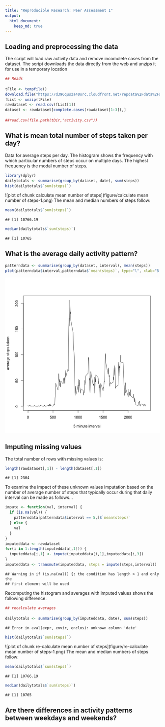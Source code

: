 ```yaml
---
title: "Reproducible Research: Peer Assessment 1"
output: 
  html_document:
    keep_md: true
---
```



## Loading and preprocessing the data
The script will load raw activity data and remove incomolete cases from the dataset.
The script downloads the data directly from the web and unzips it for use in a temporary location


```r
## Reads 

tFile <- tempfile()
download.file("https://d396qusza40orc.cloudfront.net/repdata%2Fdata%2Factivity.zip", tFile)
fList <- unzip(tFile)
rawdataset <- read.csv(fList[1])
dataset <- rawdataset[complete.cases(rawdataset[1:3]),]

##read.csv(file.path(tDir,"activity.csv"))
```
## What is mean total number of steps taken per day?
Data for average steps per day.
The histogram shows the frequency with which particular numbers of steps occur on multiple days. The highest frequency is the modal number of steps.

```r
library(dplyr)
dailytotals <- summarise(group_by(dataset, date), sum(steps))
hist(dailytotals$`sum(steps)`)
```

![plot of chunk calculate mean number of steps](figure/calculate mean number of steps-1.png) 
The mean and median numbers of steps follow:

```r
mean(dailytotals$`sum(steps)`)
```

```
## [1] 10766.19
```

```r
median(dailytotals$`sum(steps)`)
```

```
## [1] 10765
```
## What is the average daily activity pattern?

```r
patterndata <- summarise(group_by(dataset, interval), mean(steps))
plot(patterndata$interval,patterndata$`mean(steps)`, type="l", xlab="5 minute interval", ylab="average steps taken")
```

![plot of chunk unnamed-chunk-2](figure/unnamed-chunk-2-1.png) 
## Imputing missing values
The total number of rows with missing values is:

```r
length(rawdataset[,1]) - length(dataset[,1]) 
```

```
## [1] 2304
```

To examine the impact of these unknown values imputation based on the number of average number of steps that typically occur during that daily interval can be made as follows...


```r
impute <- function(val, interval) {
  if (is.na(val)) {
    patterndata[patterndata$interval == 5,]$`mean(steps)`
  } else {
    val
  }
}
imputeddata <- rawdataset
for(i in 1:length(imputeddata[,1])) {
  imputeddata[i,1] <- impute(imputeddata[i,1],imputeddata[i,3])
}
imputeddata <- transmute(imputeddata, steps = impute(steps,interval))
```

```
## Warning in if (is.na(val)) {: the condition has length > 1 and only the
## first element will be used
```
Recomputing the histogram and averages with imputed values shows the following difference:

```r
## recalculate averages

dailytotals <- summarise(group_by(imputeddata, date), sum(steps))
```

```
## Error in eval(expr, envir, enclos): unknown column 'date'
```

```r
hist(dailytotals$`sum(steps)`)
```

![plot of chunk re-calculate mean number of steps](figure/re-calculate mean number of steps-1.png) 
The mean and median numbers of steps follow:

```r
mean(dailytotals$`sum(steps)`)
```

```
## [1] 10766.19
```

```r
median(dailytotals$`sum(steps)`)
```

```
## [1] 10765
```

## Are there differences in activity patterns between weekdays and weekends?
